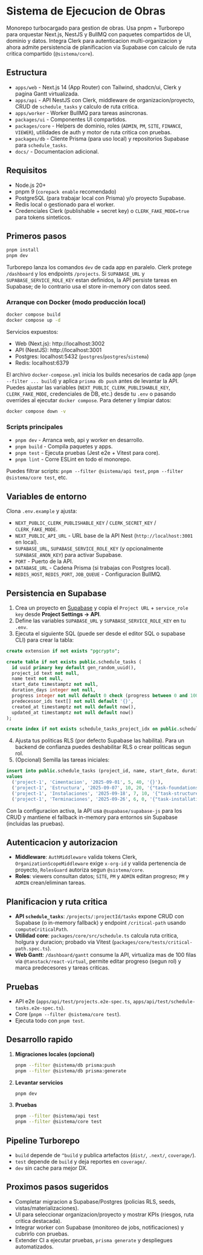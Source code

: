 ﻿# Sistema de Ejecucion de Obras

Monorepo turbocargado para gestion de obras. Usa pnpm + Turborepo para orquestar Next.js, NestJS y BullMQ con paquetes compartidos de UI, dominio y datos. Integra Clerk para autenticacion multi-organizacion y ahora admite persistencia de planificacion via Supabase con calculo de ruta critica compartido (`@sistema/core`).

## Estructura

- `apps/web` - Next.js 14 (App Router) con Tailwind, shadcn/ui, Clerk y pagina Gantt virtualizada.
- `apps/api` - API NestJS con Clerk, middleware de organizacion/proyecto, CRUD de `schedule_tasks` y calculo de ruta critica.
- `apps/worker` - Worker BullMQ para tareas asincronas.
- `packages/ui` - Componentes UI compartidos.
- `packages/core` - Helpers de dominio, roles (`ADMIN`, `PM`, `SITE`, `FINANCE`, `VIEWER`), utilidades de auth y motor de ruta critica con pruebas.
- `packages/db` - Cliente Prisma (para uso local) y repositorios Supabase para `schedule_tasks`.
- `docs/` - Documentacion adicional.

## Requisitos

- Node.js 20+
- pnpm 9 (`corepack enable` recomendado)
- PostgreSQL (para trabajar local con Prisma) y/o proyecto Supabase.
- Redis local o gestionado para el worker.
- Credenciales Clerk (publishable + secret key) o `CLERK_FAKE_MODE=true` para tokens sinteticos.

## Primeros pasos

```bash
pnpm install
pnpm dev
```

Turborepo lanza los comandos `dev` de cada app en paralelo. Clerk protege `/dashboard` y los endpoints `/projects`. Si `SUPABASE_URL` y `SUPABASE_SERVICE_ROLE_KEY` estan definidos, la API persiste tareas en Supabase; de lo contrario usa el store in-memory con datos seed.

### Arranque con Docker (modo producción local)

```bash
docker compose build
docker compose up -d
```

Servicios expuestos:

- Web (Next.js): http://localhost:3002
- API (NestJS): http://localhost:3001
- Postgres: localhost:5432 (`postgres`/`postgres`/`sistema`)
- Redis: localhost:6379

El archivo `docker-compose.yml` inicia los builds necesarios de cada app (`pnpm --filter ... build`) y aplica `prisma db push` antes de levantar la API. Puedes ajustar las variables (`NEXT_PUBLIC_CLERK_PUBLISHABLE_KEY`, `CLERK_FAKE_MODE`, credenciales de DB, etc.) desde tu `.env` o pasando overrides al ejecutar `docker compose`. Para detener y limpiar datos:

```bash
docker compose down -v
```

### Scripts principales

- `pnpm dev` - Arranca web, api y worker en desarrollo.
- `pnpm build` - Compila paquetes y apps.
- `pnpm test` - Ejecuta pruebas (Jest e2e + Vitest para core).
- `pnpm lint` - Corre ESLint en todo el monorepo.

Puedes filtrar scripts: `pnpm --filter @sistema/api test`, `pnpm --filter @sistema/core test`, etc.

## Variables de entorno

Clona `.env.example` y ajusta:

- `NEXT_PUBLIC_CLERK_PUBLISHABLE_KEY` / `CLERK_SECRET_KEY` / `CLERK_FAKE_MODE`.
- `NEXT_PUBLIC_API_URL` - URL base de la API Nest (`http://localhost:3001` en local).
- `SUPABASE_URL`, `SUPABASE_SERVICE_ROLE_KEY` (y opcionalmente `SUPABASE_ANON_KEY`) para activar Supabase.
- `PORT` - Puerto de la API.
- `DATABASE_URL` - Cadena Prisma (si trabajas con Postgres local).
- `REDIS_HOST`, `REDIS_PORT`, `JOB_QUEUE` - Configuracion BullMQ.

## Persistencia en Supabase

1. Crea un proyecto en [Supabase](https://supabase.com) y copia el `Project URL` + `service_role key` desde **Project Settings → API**.
2. Define las variables `SUPABASE_URL` y `SUPABASE_SERVICE_ROLE_KEY` en tu `.env`.
3. Ejecuta el siguiente SQL (puede ser desde el editor SQL o supabase CLI) para crear la tabla:

```sql
create extension if not exists "pgcrypto";

create table if not exists public.schedule_tasks (
  id uuid primary key default gen_random_uuid(),
  project_id text not null,
  name text not null,
  start_date timestamptz not null,
  duration_days integer not null,
  progress integer not null default 0 check (progress between 0 and 100),
  predecessor_ids text[] not null default '{}',
  created_at timestamptz not null default now(),
  updated_at timestamptz not null default now()
);

create index if not exists schedule_tasks_project_idx on public.schedule_tasks (project_id);
```

4. Ajusta tus politicas RLS (por defecto Supabase las habilita). Para un backend de confianza puedes deshabilitar RLS o crear politicas segun rol.
5. (Opcional) Semilla las tareas iniciales:

```sql
insert into public.schedule_tasks (project_id, name, start_date, duration_days, progress, predecessor_ids)
values
  ('project-1', 'Cimentacion', '2025-09-01', 5, 40, '{}'),
  ('project-1', 'Estructura', '2025-09-07', 10, 20, '{"task-foundations"}'),
  ('project-1', 'Instalaciones', '2025-09-18', 7, 10, '{"task-structure"}'),
  ('project-1', 'Terminaciones', '2025-09-26', 6, 0, '{"task-installations"}');
```

Con la configuracion activa, la API usa `@supabase/supabase-js` para los CRUD y mantiene el fallback in-memory para entornos sin Supabase (incluidas las pruebas).

## Autenticacion y autorizacion

- **Middleware**: `AuthMiddleware` valida tokens Clerk, `OrganizationScopeMiddleware` exige `x-org-id` y valida pertenencia de proyecto, `RolesGuard` autoriza segun `@sistema/core`.
- **Roles**: viewers consultan datos; `SITE`, `PM` y `ADMIN` editan progreso; `PM` y `ADMIN` crean/eliminan tareas.

## Planificacion y ruta critica

- **API `schedule_tasks`**: `/projects/:projectId/tasks` expone CRUD con Supabase (o in-memory fallback) y endpoint `/critical-path` usando `computeCriticalPath`.
- **Utilidad core**: `packages/core/src/schedule.ts` calcula ruta critica, holgura y duracion; probado via Vitest (`packages/core/tests/critical-path.spec.ts`).
- **Web Gantt**: `/dashboard/gantt` consume la API, virtualiza mas de 100 filas via `@tanstack/react-virtual`, permite editar progreso (segun rol) y marca predecesores y tareas criticas.

## Pruebas

- API e2e (`apps/api/test/projects.e2e-spec.ts`, `apps/api/test/schedule-tasks.e2e-spec.ts`).
- Core (`pnpm --filter @sistema/core test`).
- Ejecuta todo con `pnpm test`.

## Desarrollo rapido

1. **Migraciones locales (opcional)**
   ```bash
   pnpm --filter @sistema/db prisma:push
   pnpm --filter @sistema/db prisma:generate
   ```
2. **Levantar servicios**
   ```bash
   pnpm dev
   ```
3. **Pruebas**
   ```bash
   pnpm --filter @sistema/api test
   pnpm --filter @sistema/core test
   ```

## Pipeline Turborepo

- `build` depende de `^build` y publica artefactos (`dist/`, `.next/`, `coverage/`).
- `test` depende de `build` y deja reportes en `coverage/`.
- `dev` sin cache para mejor DX.

## Proximos pasos sugeridos

- Completar migracion a Supabase/Postgres (policias RLS, seeds, vistas/materializaciones).
- UI para seleccionar organizacion/proyecto y mostrar KPIs (riesgos, ruta critica destacada).
- Integrar worker con Supabase (monitoreo de jobs, notificaciones) y cubrirlo con pruebas.
- Extender CI a ejecutar pruebas, `prisma generate` y despliegues automatizados.
